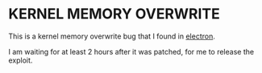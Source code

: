 # KERNEL MEMORY OVERWRITE

This is a kernel memory overwrite bug that I found in [electron](github.com/electronOS/electron). 

I am waiting for at least 2 hours after it was patched, for me to release the exploit. 
